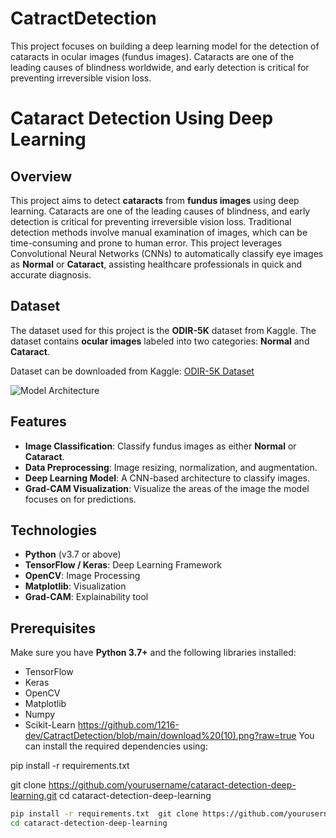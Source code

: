 # CatractDetection
This project focuses on building a deep learning model for the detection of cataracts in ocular images (fundus images). Cataracts are one of the leading causes of blindness worldwide, and early detection is critical for preventing irreversible vision loss. 


# Cataract Detection Using Deep Learning

## Overview
This project aims to detect **cataracts** from **fundus images** using deep learning. Cataracts are one of the leading causes of blindness, and early detection is critical for preventing irreversible vision loss. Traditional detection methods involve manual examination of images, which can be time-consuming and prone to human error. This project leverages Convolutional Neural Networks (CNNs) to automatically classify eye images as **Normal** or **Cataract**, assisting healthcare professionals in quick and accurate diagnosis.

## Dataset
The dataset used for this project is the **ODIR-5K** dataset from Kaggle. The dataset contains **ocular images** labeled into two categories: **Normal** and **Cataract**.

Dataset can be downloaded from Kaggle:
[ODIR-5K Dataset](https://www.kaggle.com/datasets)

![Model Architecture]([images/model_architecture.png](https://github.com/1216-dev/CatractDetection/blob/main/download%20(10).png?raw=true))
## Features
- **Image Classification**: Classify fundus images as either **Normal** or **Cataract**.
- **Data Preprocessing**: Image resizing, normalization, and augmentation.
- **Deep Learning Model**: A CNN-based architecture to classify images.
- **Grad-CAM Visualization**: Visualize the areas of the image the model focuses on for predictions.

## Technologies
- **Python** (v3.7 or above)
- **TensorFlow / Keras**: Deep Learning Framework
- **OpenCV**: Image Processing
- **Matplotlib**: Visualization
- **Grad-CAM**: Explainability tool

## Prerequisites
Make sure you have **Python 3.7+** and the following libraries installed:

- TensorFlow
- Keras
- OpenCV
- Matplotlib
- Numpy
- Scikit-Learn
https://github.com/1216-dev/CatractDetection/blob/main/download%20(10).png?raw=true
You can install the required dependencies using:

pip install -r requirements.txt

git clone https://github.com/yourusername/cataract-detection-deep-learning.git
cd cataract-detection-deep-learning

```bash
pip install -r requirements.txt  git clone https://github.com/yourusername/cataract-detection-deep-learning.git
cd cataract-detection-deep-learning

